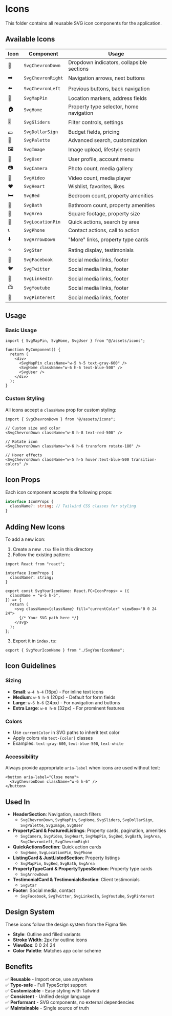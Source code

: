 # Icons

This folder contains all reusable SVG icon components for the application.

## Available Icons

| Icon | Component         | Usage                                     |
| ---- | ----------------- | ----------------------------------------- |
| 🔽   | `SvgChevronDown`  | Dropdown indicators, collapsible sections |
| ➡️   | `SvgChevronRight` | Navigation arrows, next buttons           |
| ⬅️   | `SvgChevronLeft`  | Previous buttons, back navigation         |
| 📍   | `SvgMapPin`       | Location markers, address fields          |
| 🏠   | `SvgHome`         | Property type selector, home navigation   |
| 🎚️   | `SvgSliders`      | Filter controls, settings                 |
| 💵   | `SvgDollarSign`   | Budget fields, pricing                    |
| 🎨   | `SvgPalette`      | Advanced search, customization            |
| 🖼️   | `SvgImage`        | Image upload, lifestyle search            |
| 👤   | `SvgUser`         | User profile, account menu                |
| 📷   | `SvgCamera`       | Photo count, media gallery                |
| 🎥   | `SvgVideo`        | Video count, media player                 |
| ❤️   | `SvgHeart`        | Wishlist, favorites, likes                |
| 🛏️   | `SvgBed`          | Bedroom count, property amenities         |
| 🚿   | `SvgBath`         | Bathroom count, property amenities        |
| 📐   | `SvgArea`         | Square footage, property size             |
| 📌   | `SvgLocationPin`  | Quick actions, search by area             |
| 📞   | `SvgPhone`        | Contact actions, call to action           |
| ⬇️   | `SvgArrowDown`    | "More" links, property type cards         |
| ⭐   | `SvgStar`         | Rating display, testimonials              |
| 📘   | `SvgFacebook`     | Social media links, footer                |
| 🐦   | `SvgTwitter`      | Social media links, footer                |
| 💼   | `SvgLinkedIn`     | Social media links, footer                |
| 📺   | `SvgYoutube`      | Social media links, footer                |
| 📌   | `SvgPinterest`    | Social media links, footer                |

## Usage

### Basic Usage

```tsx
import { SvgMapPin, SvgHome, SvgUser } from "@/assets/icons";

function MyComponent() {
  return (
    <div>
      <SvgMapPin className="w-5 h-5 text-gray-600" />
      <SvgHome className="w-6 h-6 text-blue-500" />
      <SvgUser />
    </div>
  );
}
```

### Custom Styling

All icons accept a `className` prop for custom styling:

```tsx
import { SvgChevronDown } from "@/assets/icons";

// Custom size and color
<SvgChevronDown className="w-8 h-8 text-red-500" />

// Rotate icon
<SvgChevronDown className="w-6 h-6 transform rotate-180" />

// Hover effects
<SvgChevronDown className="w-5 h-5 hover:text-blue-500 transition-colors" />
```

## Icon Props

Each icon component accepts the following props:

```typescript
interface IconProps {
  className?: string; // Tailwind CSS classes for styling
}
```

## Adding New Icons

To add a new icon:

1. Create a new `.tsx` file in this directory
2. Follow the existing pattern:

```tsx
import React from "react";

interface IconProps {
  className?: string;
}

export const SvgYourIconName: React.FC<IconProps> = ({
  className = "w-5 h-5",
}) => {
  return (
    <svg className={className} fill="currentColor" viewBox="0 0 24 24">
      {/* Your SVG path here */}
    </svg>
  );
};
```

3. Export it in `index.ts`:

```tsx
export { SvgYourIconName } from "./SvgYourIconName";
```

## Icon Guidelines

### Sizing

- **Small**: `w-4 h-4` (16px) - For inline text icons
- **Medium**: `w-5 h-5` (20px) - Default for form fields
- **Large**: `w-6 h-6` (24px) - For navigation and buttons
- **Extra Large**: `w-8 h-8` (32px) - For prominent features

### Colors

- Use `currentColor` in SVG paths to inherit text color
- Apply colors via `text-{color}` classes
- Examples: `text-gray-600`, `text-blue-500`, `text-white`

### Accessibility

Always provide appropriate `aria-label` when icons are used without text:

```tsx
<button aria-label="Close menu">
  <SvgChevronDown className="w-6 h-6" />
</button>
```

## Used In

- **HeaderSection**: Navigation, search filters
  - `SvgChevronDown`, `SvgMapPin`, `SvgHome`, `SvgSliders`, `SvgDollarSign`, `SvgPalette`, `SvgImage`, `SvgUser`
- **PropertyCard & FeaturedListings**: Property cards, pagination, amenities
  - `SvgCamera`, `SvgVideo`, `SvgHeart`, `SvgMapPin`, `SvgBed`, `SvgBath`, `SvgArea`, `SvgChevronLeft`, `SvgChevronRight`
- **QuickActionsSection**: Quick action cards
  - `SvgHome`, `SvgLocationPin`, `SvgPhone`
- **ListingCard & JustListedSection**: Property listings
  - `SvgMapPin`, `SvgBed`, `SvgBath`, `SvgArea`
- **PropertyTypeCard & PropertyTypesSection**: Property type cards
  - `SvgArrowDown`
- **TestimonialCard & TestimonialsSection**: Client testimonials
  - `SvgStar`
- **Footer**: Social media, contact
  - `SvgFacebook`, `SvgTwitter`, `SvgLinkedIn`, `SvgYoutube`, `SvgPinterest`

## Design System

These icons follow the design system from the Figma file:

- **Style**: Outline and filled variants
- **Stroke Width**: 2px for outline icons
- **ViewBox**: 0 0 24 24
- **Color Palette**: Matches app color scheme

## Benefits

✅ **Reusable** - Import once, use anywhere  
✅ **Type-safe** - Full TypeScript support  
✅ **Customizable** - Easy styling with Tailwind  
✅ **Consistent** - Unified design language  
✅ **Performant** - SVG components, no external dependencies  
✅ **Maintainable** - Single source of truth
